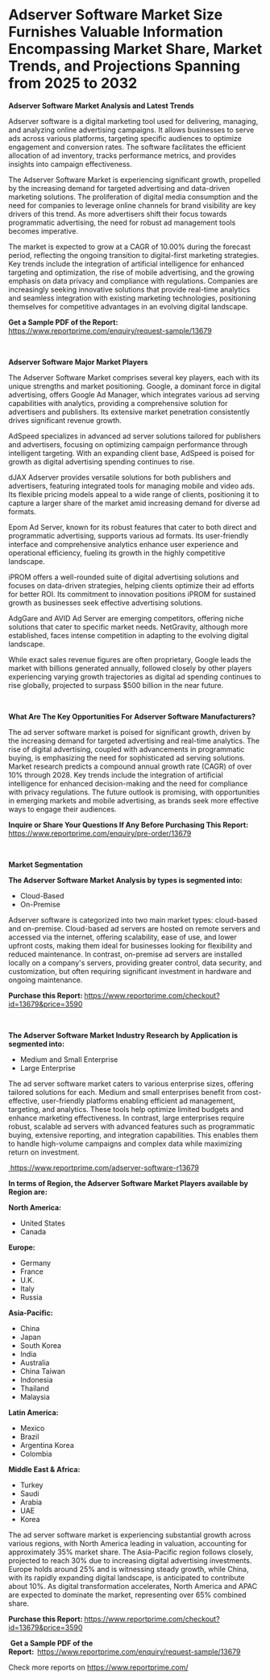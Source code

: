 <p><h1>Adserver Software Market Size Furnishes Valuable Information Encompassing Market Share, Market Trends, and Projections Spanning from 2025 to 2032</h1></p><p><strong>Adserver Software Market Analysis and Latest Trends</strong></p>
<p><p>Adserver software is a digital marketing tool used for delivering, managing, and analyzing online advertising campaigns. It allows businesses to serve ads across various platforms, targeting specific audiences to optimize engagement and conversion rates. The software facilitates the efficient allocation of ad inventory, tracks performance metrics, and provides insights into campaign effectiveness.</p><p>The Adserver Software Market is experiencing significant growth, propelled by the increasing demand for targeted advertising and data-driven marketing solutions. The proliferation of digital media consumption and the need for companies to leverage online channels for brand visibility are key drivers of this trend. As more advertisers shift their focus towards programmatic advertising, the need for robust ad management tools becomes imperative.</p><p>The market is expected to grow at a CAGR of 10.00% during the forecast period, reflecting the ongoing transition to digital-first marketing strategies. Key trends include the integration of artificial intelligence for enhanced targeting and optimization, the rise of mobile advertising, and the growing emphasis on data privacy and compliance with regulations. Companies are increasingly seeking innovative solutions that provide real-time analytics and seamless integration with existing marketing technologies, positioning themselves for competitive advantages in an evolving digital landscape.</p></p>
<p><strong>Get a Sample PDF of the Report:&nbsp;</strong> <a href="https://www.reportprime.com/enquiry/request-sample/13679?utm_campaign=2240&utm_medium=2&utm_source=Github&utm_content=ia&utm_term=20032025&utm_id=adserver-software">https://www.reportprime.com/enquiry/request-sample/13679</a></p>
<p>&nbsp;</p>
<p><strong>Adserver Software Major Market Players</strong></p>
<p><p>The Adserver Software Market comprises several key players, each with its unique strengths and market positioning. Google, a dominant force in digital advertising, offers Google Ad Manager, which integrates various ad serving capabilities with analytics, providing a comprehensive solution for advertisers and publishers. Its extensive market penetration consistently drives significant revenue growth.</p><p>AdSpeed specializes in advanced ad server solutions tailored for publishers and advertisers, focusing on optimizing campaign performance through intelligent targeting. With an expanding client base, AdSpeed is poised for growth as digital advertising spending continues to rise.</p><p>dJAX Adserver provides versatile solutions for both publishers and advertisers, featuring integrated tools for managing mobile and video ads. Its flexible pricing models appeal to a wide range of clients, positioning it to capture a larger share of the market amid increasing demand for diverse ad formats.</p><p>Epom Ad Server, known for its robust features that cater to both direct and programmatic advertising, supports various ad formats. Its user-friendly interface and comprehensive analytics enhance user experience and operational efficiency, fueling its growth in the highly competitive landscape.</p><p>iPROM offers a well-rounded suite of digital advertising solutions and focuses on data-driven strategies, helping clients optimize their ad efforts for better ROI. Its commitment to innovation positions iPROM for sustained growth as businesses seek effective advertising solutions.</p><p>AdgGare and AVID Ad Server are emerging competitors, offering niche solutions that cater to specific market needs. NetGravity, although more established, faces intense competition in adapting to the evolving digital landscape.</p><p>While exact sales revenue figures are often proprietary, Google leads the market with billions generated annually, followed closely by other players experiencing varying growth trajectories as digital ad spending continues to rise globally, projected to surpass $500 billion in the near future.</p></p>
<p>&nbsp;</p>
<p><strong>What Are The Key Opportunities For Adserver Software Manufacturers?</strong></p>
<p><p>The ad server software market is poised for significant growth, driven by the increasing demand for targeted advertising and real-time analytics. The rise of digital advertising, coupled with advancements in programmatic buying, is emphasizing the need for sophisticated ad serving solutions. Market research predicts a compound annual growth rate (CAGR) of over 10% through 2028. Key trends include the integration of artificial intelligence for enhanced decision-making and the need for compliance with privacy regulations. The future outlook is promising, with opportunities in emerging markets and mobile advertising, as brands seek more effective ways to engage their audiences.</p></p>
<p><strong>Inquire or Share Your Questions If Any Before Purchasing This Report:</strong> <a href="https://www.reportprime.com/enquiry/pre-order/13679?utm_campaign=2240&utm_medium=2&utm_source=Github&utm_content=ia&utm_term=20032025&utm_id=adserver-software">https://www.reportprime.com/enquiry/pre-order/13679</a></p>
<p>&nbsp;</p>
<p><strong>Market Segmentation</strong></p>
<p><strong>The Adserver Software Market Analysis by types is segmented into:</strong></p>
<p><ul><li>Cloud-Based</li><li>On-Premise</li></ul></p>
<p><p>Adserver software is categorized into two main market types: cloud-based and on-premise. Cloud-based ad servers are hosted on remote servers and accessed via the internet, offering scalability, ease of use, and lower upfront costs, making them ideal for businesses looking for flexibility and reduced maintenance. In contrast, on-premise ad servers are installed locally on a company's servers, providing greater control, data security, and customization, but often requiring significant investment in hardware and ongoing maintenance.</p></p>
<p><strong>Purchase this Report:&nbsp;</strong><a href="https://www.reportprime.com/checkout?id=13679&price=3590&utm_campaign=2240&utm_medium=2&utm_source=Github&utm_content=ia&utm_term=20032025&utm_id=adserver-software">https://www.reportprime.com/checkout?id=13679&price=3590</a></p>
<p>&nbsp;</p>
<p><strong>The Adserver Software Market Industry Research by Application is segmented into:</strong></p>
<p><ul><li>Medium and Small Enterprise</li><li>Large Enterprise</li></ul></p>
<p><p>The ad server software market caters to various enterprise sizes, offering tailored solutions for each. Medium and small enterprises benefit from cost-effective, user-friendly platforms enabling efficient ad management, targeting, and analytics. These tools help optimize limited budgets and enhance marketing effectiveness. In contrast, large enterprises require robust, scalable ad servers with advanced features such as programmatic buying, extensive reporting, and integration capabilities. This enables them to handle high-volume campaigns and complex data while maximizing return on investment.</p></p>
<p><a href="https://www.reportprime.com/adserver-software-r13679?utm_campaign=2240&utm_medium=2&utm_source=Github&utm_content=ia&utm_term=20032025&utm_id=adserver-software">&nbsp;https://www.reportprime.com/adserver-software-r13679</a></p>
<p><strong>In terms of Region, the Adserver Software Market Players available by Region are:</strong></p>
<p>
    <p> <strong> North America: </strong>
        <ul>
            <li>United States</li>
            <li>Canada</li>
        </ul>
        </p> 
    <p> <strong> Europe: </strong>
        <ul>
            <li>Germany</li>
            <li>France</li>
            <li>U.K.</li>
            <li>Italy</li>
            <li>Russia</li>
        </ul>
        </p> 
    <p> <strong> Asia-Pacific: </strong>
        <ul>
            <li>China</li>
            <li>Japan</li>
            <li>South Korea</li>
            <li>India</li>
            <li>Australia</li>
            <li>China Taiwan</li>
            <li>Indonesia</li>
            <li>Thailand</li>
            <li>Malaysia</li>
        </ul>
        </p> 
    <p> <strong> Latin America: </strong>
        <ul>
            <li>Mexico</li>
            <li>Brazil</li>
            <li>Argentina Korea</li>
            <li>Colombia</li>
        </ul>
        </p> 
    <p> <strong> Middle East & Africa: </strong>
        <ul>
            <li>Turkey</li>
            <li>Saudi</li>
            <li>Arabia</li>
            <li>UAE</li>
            <li>Korea</li>
        </ul>
    </p>
    </p>
<p><p>The ad server software market is experiencing substantial growth across various regions, with North America leading in valuation, accounting for approximately 35% market share. The Asia-Pacific region follows closely, projected to reach 30% due to increasing digital advertising investments. Europe holds around 25% and is witnessing steady growth, while China, with its rapidly expanding digital landscape, is anticipated to contribute about 10%. As digital transformation accelerates, North America and APAC are expected to dominate the market, representing over 65% combined share.</p></p>
<p><strong>Purchase this Report: </strong><a href="https://www.reportprime.com/checkout?id=13679&price=3590&utm_campaign=2240&utm_medium=2&utm_source=Github&utm_content=ia&utm_term=20032025&utm_id=adserver-software">https://www.reportprime.com/checkout?id=13679&price=3590</a></p>
<p>&nbsp;<strong>Get a Sample PDF of the Report:&nbsp;&nbsp;</strong><a href="https://www.reportprime.com/enquiry/request-sample/13679?utm_campaign=2240&utm_medium=2&utm_source=Github&utm_content=ia&utm_term=20032025&utm_id=adserver-software">https://www.reportprime.com/enquiry/request-sample/13679</a></p>
<p><strong></strong></p>
<p>Check more reports on <a href="https://www.reportprime.com/?utm_campaign=2240&utm_medium=2&utm_source=Github&utm_content=ia&utm_term=20032025&utm_id=adserver-software">https://www.reportprime.com/</a></p>